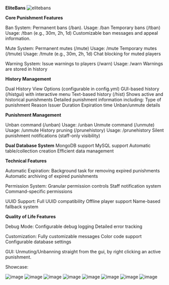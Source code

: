 **EliteBans**
![elitebans](https://github.com/user-attachments/assets/f31e52fd-0982-48df-b914-936bc7bd0faa)


**Core Punishment Features** 

Ban System:
Permanent bans (/ban). Usage: /ban <player> <reason>
Temporary bans (/tban) Usage: /tban <player> <time> <reason> (e.g., 30m, 2h, 1d)
Customizable ban messages and appeal information.

Mute System:
Permanent mutes (/mute) Usage: /mute <player> <reason>
Temporary mutes (/tmute) Usage: /tmute <player> <time> <reason> (e.g., 30m, 2h, 1d)
Chat blocking for muted players

Warning System:
Issue warnings to players (/warn) Usage: /warn <player> <reason>
Warnings are stored in history


**History Management**

Dual History View Options (configurable in config.yml)
GUI-based history (/histgui) with interactive menu
Text-based history (/hist)
Shows active and historical punishments
Detailed punishment information including:
Type of punishment
Reason
Issuer
Duration
Expiration time
Unban/unmute details


**Punishment Management**

Unban command (/unban) Usage: /unban <player> <reason>
Unmute command (/unmute) Usage: /unmute <player> <reason>
History pruning (/prunehistory) Usage: /prunehistory <player> <amount>
Silent punishment notifications (staff-only visibility)

**Dual Database System**
MongoDB support
MySQL support
Automatic table/collection creation
Efficient data management

**Technical Features**

Automatic Expiration:
Background task for removing expired punishments
Automatic archiving of expired punishments

Permission System:
Granular permission controls
Staff notification system
Command-specific permissions

UUID Support:
Full UUID compatibility
Offline player support
Name-based fallback system

**Quality of Life Features**

Debug Mode:
Configurable debug logging
Detailed error tracking

Customization:
Fully customizable messages
Color code support
Configurable database settings

GUI:
Unmuting/Unbanning straight from the gui, by right clicking an active punishment.




Showcase: 

![image](https://github.com/user-attachments/assets/1abdb890-b9de-4e19-9d8e-ca7c47409897)
![image](https://github.com/user-attachments/assets/18091e45-c647-41cb-b509-0472aa9e31ba)
![image](https://github.com/user-attachments/assets/845d6a5a-7ba9-4390-8f00-5da59719096c)
![image](https://github.com/user-attachments/assets/5d67bc0e-a431-484f-910f-d29662c6249d)
![image](https://github.com/user-attachments/assets/87cebb77-505c-4b17-b5a3-28944f4a1b80)
![image](https://github.com/user-attachments/assets/72ec68c7-604f-4ed4-9e7a-91b04f6bfab3)
![image](https://github.com/user-attachments/assets/acf181fb-e378-4232-80b2-1d959acd4d17)
![image](https://github.com/user-attachments/assets/ac3f6219-7c7f-4b89-a292-6eb2cd0ed9a2)




